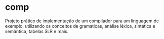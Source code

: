 # comp
Projeto prático de implementação de um compilador para um linguagem de exemplo, utilizando os conceitos de gramaticas, análise léxica, sintática e semântica, tabelas SLR e mais.

